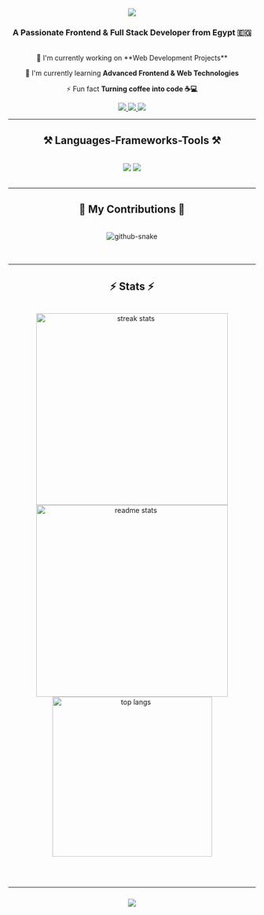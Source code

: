 <h1 align="center">
  <img src="https://readme-typing-svg.herokuapp.com/?font=Righteous&size=35&center=true&vCenter=true&width=500&height=70&duration=4000&lines=Hi+There!+👋;+I'm+Ahmed+Mohammed!;" />
</h1>

<h3 align="center">A Passionate Frontend & Full Stack Developer from Egypt 🇪🇬</h3>

<br/>

<div align="center">
  🔭 I'm currently working on **Web Development Projects**
  
  🌱 I'm currently learning **Advanced Frontend & Web Technologies**
  
  ⚡ Fun fact **Turning coffee into code ☕💻**
</div>

<div align="center">
  <a href="mailto:ahmedmohammedmohammedibrahim1@gmail.com">
    <img src="https://img.shields.io/badge/Gmail-333333?style=for-the-badge&logo=gmail&logoColor=red" />
  </a>
  <a href="https://www.linkedin.com/in/ahmedmohammedmohammed" target="_blank">
    <img src="https://img.shields.io/badge/LinkedIn-0077B5?style=for-the-badge&logo=linkedin&logoColor=white" target="_blank" />
  </a>
  <a href="https://ahmedmohammed-dev.github.io/" target="_blank">
    <img src="https://img.shields.io/badge/Portfolio-FF5722?style=for-the-badge&logo=google-chrome&logoColor=white" target="_blank" />
  </a>
</div>

<hr/>

<h2 align="center">⚒️ Languages-Frameworks-Tools ⚒️</h2>
<br/>
<div align="center">
  <img src="https://skillicons.dev/icons?i=html,css,javascript,react,bootstrap,tailwind,git,github,vscode" />
  <img src="https://skillicons.dev/icons?i=nodejs,express,mongodb,mysql,firebase" /><br>
</div>

<br/>
<hr/>

<div align="center">
  <h2>🐍 My Contributions 🐍</h2>
  <br>
  <picture>
    <source media="(prefers-color-scheme: dark)" srcset="https://raw.githubusercontent.com/AhmedMohammed-Dev/AhmedMohammed-Dev/output/github-contribution-grid-snake-dark.svg" />
    <source media="(prefers-color-scheme: light)" srcset="https://raw.githubusercontent.com/AhmedMohammed-Dev/AhmedMohammed-Dev/output/github-contribution-grid-snake.svg" />
    <img alt="github-snake" src="https://raw.githubusercontent.com/AhmedMohammed-Dev/AhmedMohammed-Dev/output/github-contribution-grid-snake.svg" />
  </picture>
  <br/><br/><br/>
</div>

<hr/>

<h2 align="center">⚡ Stats ⚡</h2>
<br>
<div align=center>
  <img width=390 src="https://streak-stats.demolab.com/?user=AhmedMohammed-Dev&theme=react&border_radius=10" alt="streak stats"/>
  <img width=390 src="https://github-readme-stats.vercel.app/api?username=AhmedMohammed-Dev&show_icons=true&theme=react&rank_icon=github&border_radius=10" alt="readme stats" />
  <br/>
  <img width=325 align="center" src="https://github-readme-stats.vercel.app/api/top-langs/?username=AhmedMohammed-Dev&hide=HTML&langs_count=8&layout=compact&theme=react&border_radius=10&size_weight=0.5&count_weight=0.5&exclude_repo=github-readme-stats" alt="top langs" />
</div>

<br/><br/>

<hr/>

<h3 align="center">
  <img src="https://readme-typing-svg.herokuapp.com/?font=Righteous&size=25&center=true&vCenter=true&width=500&height=70&duration=4000&lines=Thanks+for+visiting+my+profile!+✌️;Connect+with+me+on+LinkedIn!">
</h3>

<br/>
